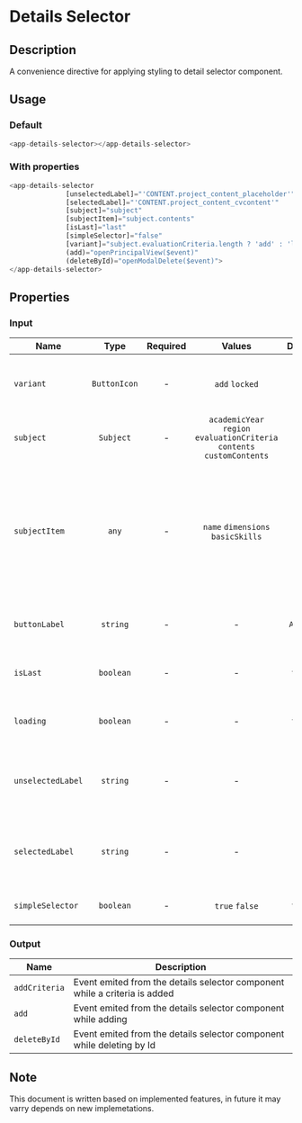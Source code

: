 # Details Selector

## Description

A convenience directive for applying styling to detail selector component.

## Usage

### Default

```js
<app-details-selector></app-details-selector>
```

### With properties

```js
<app-details-selector
              [unselectedLabel]="'CONTENT.project_content_placeholder'"
              [selectedLabel]="'CONTENT.project_content_cvcontent'"
              [subject]="subject"
              [subjectItem]="subject.contents"
              [isLast]="last"
              [simpleSelector]="false"
              [variant]="subject.evaluationCriteria.length ? 'add' : 'locked'"
              (add)="openPrincipalView($event)"
              (deleteById)="openModalDelete($event)">
</app-details-selector>
```

## Properties

### Input

| Name              |     Type     | Required |                                  Values                                  | Default  | Description                                                                                                 |
| ----------------- | :----------: | :------: | :----------------------------------------------------------------------: | :------: | ----------------------------------------------------------------------------------------------------------- |
| `variant`         | `ButtonIcon` |    -     |                              `add` `locked`                              |    -     | To set different varaiants for details selector                                                             |
| `subject`         |  `Subject`   |    -     | `academicYear` `region` `evaluationCriteria` `contents` `customContents` |    -     | To set subject for details selector                                                                         |
| `subjectItem`     |    `any`     |    -     |                    `name` `dimensions` `basicSkills`                     |    -     | To set items for details selector, and subjectItem is an object which contains the given values as its keys |
| `buttonLabel`     |   `string`   |    -     |                                    -                                     | `Añadir` | To set button label for details selector                                                                    |
| `isLast`          |  `boolean`   |    -     |                                    -                                     | `false`  | To enable last option for details selector                                                                  |
| `loading`         |  `boolean`   |    -     |                                    -                                     | `false`  | To enable loading in details selector                                                                       |
| `unselectedLabel` |   `string`   |    -     |                                    -                                     |    -     | For setting an un-selected label for details selector                                                       |
| `selectedLabel`   |   `string`   |    -     |                                    -                                     |    -     | For setting an un-selected label for details selector     
| `simpleSelector`   |   `boolean`   |    -     |                      `true` `false`                                     |    `false`     | To set different layout                                                     |

### Output

| Name          | Description                                                                |
| ------------- | -------------------------------------------------------------------------- |
| `addCriteria` | Event emited from the details selector component while a criteria is added |
| `add`         | Event emited from the details selector component while adding              |
| `deleteById`  | Event emited from the details selector component while deleting by Id      |

## Note

This document is written based on implemented features, in future it may varry depends on new implemetations.
